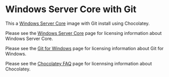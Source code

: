 # Windows Server Core with Git

This a [Windows Server Core](https://hub.docker.com/r/microsoft/windowsservercore/) image with Git install using Chocolatey.

Please see the [Windows Server Core](https://hub.docker.com/r/microsoft/windowsservercore/) page for licensing information about Windows Server Core.

Please see the [Git for Windows](https://github.com/git-for-windows/git) page for licensing information about Git for Windows.

Please see the [Chocolatey FAQ](https://chocolatey.org/faq) page for licennsing information about Chocolatey.

